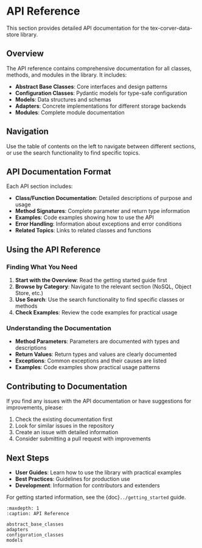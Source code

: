 # API Reference

This section provides detailed API documentation for the tex-corver-data-store library.

## Overview

The API reference contains comprehensive documentation for all classes, methods, and modules in the library. It includes:

- **Abstract Base Classes**: Core interfaces and design patterns
- **Configuration Classes**: Pydantic models for type-safe configuration
- **Models**: Data structures and schemas
- **Adapters**: Concrete implementations for different storage backends
- **Modules**: Complete module documentation

## Navigation

Use the table of contents on the left to navigate between different sections, or use the search functionality to find specific topics.

## API Documentation Format

Each API section includes:

- **Class/Function Documentation**: Detailed descriptions of purpose and usage
- **Method Signatures**: Complete parameter and return type information
- **Examples**: Code examples showing how to use the API
- **Error Handling**: Information about exceptions and error conditions
- **Related Topics**: Links to related classes and functions

## Using the API Reference

### Finding What You Need

1. **Start with the Overview**: Read the getting started guide first
2. **Browse by Category**: Navigate to the relevant section (NoSQL, Object Store, etc.)
3. **Use Search**: Use the search functionality to find specific classes or methods
4. **Check Examples**: Review the code examples for practical usage

### Understanding the Documentation

- **Method Parameters**: Parameters are documented with types and descriptions
- **Return Values**: Return types and values are clearly documented
- **Exceptions**: Common exceptions and their causes are listed
- **Examples**: Code examples show practical usage patterns

## Contributing to Documentation

If you find any issues with the API documentation or have suggestions for improvements, please:

1. Check the existing documentation first
2. Look for similar issues in the repository
3. Create an issue with detailed information
4. Consider submitting a pull request with improvements

## Next Steps

- **User Guides**: Learn how to use the library with practical examples
- **Best Practices**: Guidelines for production use
- **Development**: Information for contributors and extenders

For getting started information, see the {doc}`../getting_started` guide.

```{toctree}
:maxdepth: 1
:caption: API Reference

abstract_base_classes
adapters
configuration_classes
models